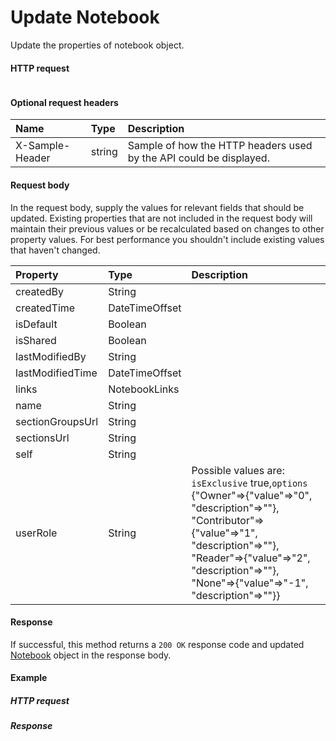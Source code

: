 # Update Notebook

Update the properties of notebook object.
#### HTTP request
```http

```

#### Optional request headers
| Name       | Type | Description|
|:-----------|:------|:----------|
| X-Sample-Header  | string  | Sample of how the HTTP headers used by the API could be displayed.|

#### Request body
In the request body, supply the values for relevant fields that should be updated. Existing properties that are not included in the request body will maintain their previous values or be recalculated based on changes to other property values. For best performance you shouldn't include existing values that haven't changed.

| Property	   | Type	|Description|
|:---------------|:--------|:----------|
|createdBy|String||
|createdTime|DateTimeOffset||
|isDefault|Boolean||
|isShared|Boolean||
|lastModifiedBy|String||
|lastModifiedTime|DateTimeOffset||
|links|NotebookLinks||
|name|String||
|sectionGroupsUrl|String||
|sectionsUrl|String||
|self|String||
|userRole|String| Possible values are: `isExclusive` true,`options` {"Owner"=>{"value"=>"0", "description"=>""}, "Contributor"=>{"value"=>"1", "description"=>""}, "Reader"=>{"value"=>"2", "description"=>""}, "None"=>{"value"=>"-1", "description"=>""}}|

#### Response
If successful, this method returns a `200 OK` response code and updated [Notebook](../resources/notebook.md) object in the response body.
#### Example
##### HTTP request
##### Response

